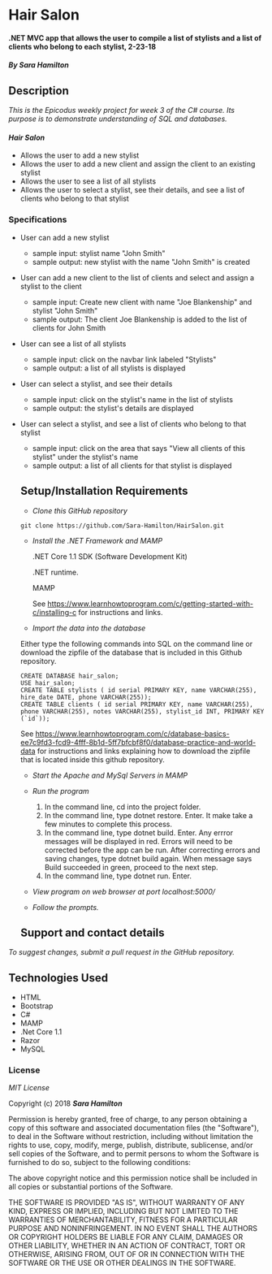 # Hair Salon

#### .NET MVC app that allows the user to compile a list of stylists and a list of clients who belong to each stylist, 2-23-18

#### _By Sara Hamilton_

## Description
_This is the Epicodus weekly project for week 3 of the C# course. Its purpose is to demonstrate understanding of SQL and databases._

#### _Hair Salon_
* Allows the user to add a new stylist
* Allows the user to add a new client and assign the client to an existing stylist
* Allows the user to see a list of all stylists
* Allows the user to select a stylist, see their details, and see a list of clients who belong to that stylist

### Specifications
* User can add a new stylist
  * sample input: stylist name "John Smith"
  * sample output: new stylist with the name "John Smith" is created
* User can add a new client to the list of clients and select and assign a stylist to the client
  * sample input: Create new client with name "Joe Blankenship" and stylist "John Smith"
  * sample output: The client Joe Blankenship is added to the list of clients for John Smith
* User can see a list of all stylists
  * sample input: click on the navbar link labeled "Stylists"
  * sample output: a list of all stylists is displayed
* User can select a stylist, and see their details
  * sample input: click on the stylist's name in the list of stylists
  * sample output: the stylist's details are displayed
* User can select a stylist, and see a list of clients who belong to that stylist
  * sample input: click on the area that says "View all clients of this stylist" under the stylist's name
  * sample output: a list of all clients for that stylist is displayed


  ## Setup/Installation Requirements

  * _Clone this GitHub repository_

  ```
  git clone https://github.com/Sara-Hamilton/HairSalon.git
  ```

  * _Install the .NET Framework and MAMP_

    .NET Core 1.1 SDK (Software Development Kit)

    .NET runtime.

    MAMP

    See https://www.learnhowtoprogram.com/c/getting-started-with-c/installing-c for instructions and links.

  *    _Import the data into the database_

  Either type the following commands into SQL on the command line or download the zipfile of the database that is included in this Github repository.  
  ```
  CREATE DATABASE hair_salon;
  USE hair_salon;
  CREATE TABLE stylists ( id serial PRIMARY KEY, name VARCHAR(255), hire_date DATE, phone VARCHAR(255));
  CREATE TABLE clients ( id serial PRIMARY KEY, name VARCHAR(255), phone VARCHAR(255), notes VARCHAR(255), stylist_id INT, PRIMARY KEY (`id`));
  ```
    See https://www.learnhowtoprogram.com/c/database-basics-ee7c9fd3-fcd9-4fff-8b1d-5ff7bfcbf8f0/database-practice-and-world-data for instructions and links explaining how to download the zipfile that is located inside this github repository.

  * _Start the Apache and MySql Servers in MAMP_

  * _Run the program_
    1. In the command line, cd into the project folder.
    2. In the command line, type dotnet restore. Enter.  It make take a few minutes to complete this process.
    3. In the command line, type dotnet build. Enter. Any errror messages will be displayed in red.  Errors will need to be corrected before the app can be run. After correcting errors and saving changes, type dotnet build again.  When message says Build succeeded in green, proceed to the next step.
    4. In the command line, type dotnet run. Enter.

  * _View program on web browser at port localhost:5000/_

  * _Follow the prompts._

  ## Support and contact details

_To suggest changes, submit a pull request in the GitHub repository._

## Technologies Used

* HTML
* Bootstrap
* C#
* MAMP
* .Net Core 1.1
* Razor
* MySQL

### License

*MIT License*

Copyright (c) 2018 **_Sara Hamilton_**

Permission is hereby granted, free of charge, to any person obtaining a copy
of this software and associated documentation files (the "Software"), to deal
in the Software without restriction, including without limitation the rights
to use, copy, modify, merge, publish, distribute, sublicense, and/or sell
copies of the Software, and to permit persons to whom the Software is
furnished to do so, subject to the following conditions:

The above copyright notice and this permission notice shall be included in all
copies or substantial portions of the Software.

THE SOFTWARE IS PROVIDED "AS IS", WITHOUT WARRANTY OF ANY KIND, EXPRESS OR
IMPLIED, INCLUDING BUT NOT LIMITED TO THE WARRANTIES OF MERCHANTABILITY,
FITNESS FOR A PARTICULAR PURPOSE AND NONINFRINGEMENT. IN NO EVENT SHALL THE
AUTHORS OR COPYRIGHT HOLDERS BE LIABLE FOR ANY CLAIM, DAMAGES OR OTHER
LIABILITY, WHETHER IN AN ACTION OF CONTRACT, TORT OR OTHERWISE, ARISING FROM,
OUT OF OR IN CONNECTION WITH THE SOFTWARE OR THE USE OR OTHER DEALINGS IN THE
SOFTWARE.
